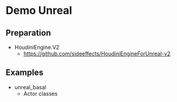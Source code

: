 # Demo Unreal

## Preparation

* HoudiniEngine.V2
  * https://github.com/sideeffects/HoudiniEngineForUnreal-v2

## Examples

* unreal_basal
  * Actor classes